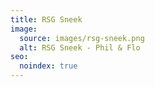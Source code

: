 ```yaml
---
title: RSG Sneek
image:
  source: images/rsg-sneek.png
  alt: RSG Sneek - Phil & Flo
seo:
  noindex: true
---
```

